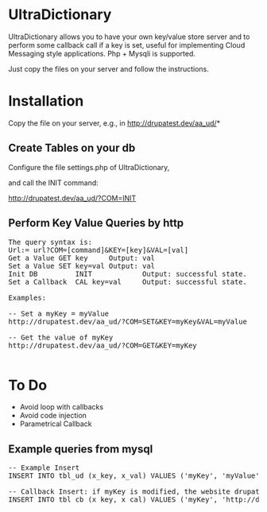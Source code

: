 # UltraDictionary

UltraDictionary allows you to have your own key/value store server and 
to perform some callback call if a key is set, 
useful for implementing Cloud Messaging style applications. 
Php + Mysqli is supported.

Just copy the files on your server and follow the instructions.

# Installation

Copy the file on your server, e.g., in http://drupatest.dev/aa_ud/*

## Create Tables on your db

Configure the file settings.php of UltraDictionary, 

and call the INIT command:

http://drupatest.dev/aa_ud/?COM=INIT


## Perform Key Value Queries by http

<pre>
The query syntax is:
Url:= url?COM=[command]&KEY=[key]&VAL=[val]
Get a Value	GET key		Output: val
Set a Value	SET key=val	Output: val
Init DB         INIT            Output: successful state.
Set a Callback  CAL key=val     Output: successful state.

Examples:

-- Set a myKey = myValue
http://drupatest.dev/aa_ud/?COM=SET&KEY=myKey&VAL=myValue

-- Get the value of myKey 
http://drupatest.dev/aa_ud/?COM=GET&KEY=myKey

</pre>

# To Do

* Avoid loop with callbacks
* Avoid code injection
* Parametrical Callback

## Example queries from mysql

<pre>
-- Example Insert
INSERT INTO tbl_ud (x_key, x_val) VALUES ('myKey', 'myValue')

-- Callback Insert: if myKey is modified, the website drupatest is called.
INSERT INTO tbl_cb (x_key, x_cal) VALUES ('myKey', 'http://drupatest.dev/aa_ud/?COM=SET&KEY=myKey&VAL=myValFromCallback');
</pre>

